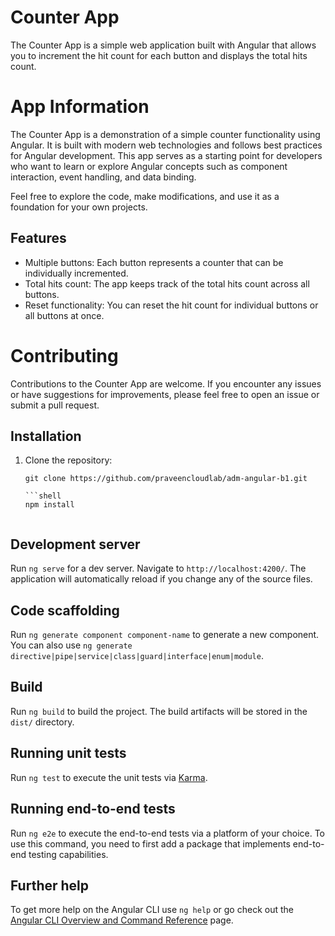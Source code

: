 # Counter App

The Counter App is a simple web application built with Angular that allows you to increment the hit count for each button and displays the total hits count.

# App Information
The Counter App is a demonstration of a simple counter functionality using Angular. It is built with modern web technologies and follows best practices for Angular development.
This app serves as a starting point for developers who want to learn or explore Angular concepts such as component interaction, event handling, and data binding.

Feel free to explore the code, make modifications, and use it as a foundation for your own projects.

## Features

- Multiple buttons: Each button represents a counter that can be individually incremented.
- Total hits count: The app keeps track of the total hits count across all buttons.
- Reset functionality: You can reset the hit count for individual buttons or all buttons at once.

# Contributing
Contributions to the Counter App are welcome. If you encounter any issues or have suggestions for improvements, please feel free to open an issue or submit a pull request.



## Installation

1. Clone the repository:

   ```shell
   git clone https://github.com/praveencloudlab/adm-angular-b1.git
   
   ```shell
   npm install


## Development server

Run `ng serve` for a dev server. Navigate to `http://localhost:4200/`. The application will automatically reload if you change any of the source files.

## Code scaffolding

Run `ng generate component component-name` to generate a new component. You can also use `ng generate directive|pipe|service|class|guard|interface|enum|module`.

## Build

Run `ng build` to build the project. The build artifacts will be stored in the `dist/` directory.

## Running unit tests

Run `ng test` to execute the unit tests via [Karma](https://karma-runner.github.io).

## Running end-to-end tests

Run `ng e2e` to execute the end-to-end tests via a platform of your choice. To use this command, you need to first add a package that implements end-to-end testing capabilities.

## Further help

To get more help on the Angular CLI use `ng help` or go check out the [Angular CLI Overview and Command Reference](https://angular.io/cli) page.

